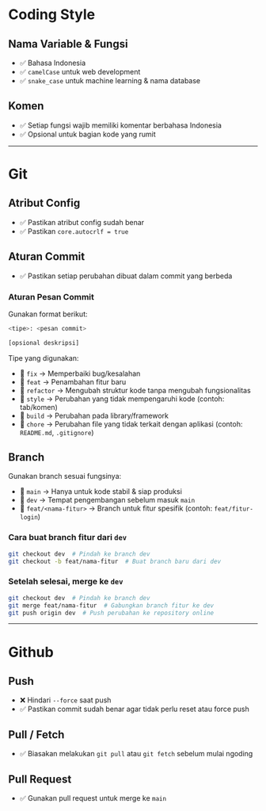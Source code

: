 # Coding Style

## Nama Variable & Fungsi
- ✅ Bahasa Indonesia  
- ✅ `camelCase` untuk web development  
- ✅ `snake_case` untuk machine learning & nama database  

## Komen
- ✅ Setiap fungsi wajib memiliki komentar berbahasa Indonesia  
- ✅ Opsional untuk bagian kode yang rumit  

---  

# Git

## Atribut Config
- ✅ Pastikan atribut config sudah benar  
- ✅ Pastikan `core.autocrlf = true`  

## Aturan Commit
- ✅ Pastikan setiap perubahan dibuat dalam commit yang berbeda  

### Aturan Pesan Commit
Gunakan format berikut:
```bash
<tipe>: <pesan commit>

[opsional deskripsi]
```
Tipe yang digunakan:
- 🔹 `fix` → Memperbaiki bug/kesalahan  
- 🔹 `feat` → Penambahan fitur baru  
- 🔹 `refactor` → Mengubah struktur kode tanpa mengubah fungsionalitas  
- 🔹 `style` → Perubahan yang tidak mempengaruhi kode (contoh: tab/komen)  
- 🔹 `build` → Perubahan pada library/framework  
- 🔹 `chore` → Perubahan file yang tidak terkait dengan aplikasi (contoh: `README.md`, `.gitignore`)  

## Branch
Gunakan branch sesuai fungsinya:
- 🔹 `main` → Hanya untuk kode stabil & siap produksi  
- 🔹 `dev` → Tempat pengembangan sebelum masuk `main`  
- 🔹 `feat/<nama-fitur>` → Branch untuk fitur spesifik (contoh: `feat/fitur-login`)  

### Cara buat branch fitur dari `dev`
```bash
git checkout dev  # Pindah ke branch dev
git checkout -b feat/nama-fitur  # Buat branch baru dari dev  
```

### Setelah selesai, merge ke `dev`
```bash
git checkout dev  # Pindah ke branch dev
git merge feat/nama-fitur  # Gabungkan branch fitur ke dev
git push origin dev  # Push perubahan ke repository online  
```

---  

# Github

## Push
- ❌ Hindari `--force` saat push  
- ✅ Pastikan commit sudah benar agar tidak perlu reset atau force push  

## Pull / Fetch
- ✅ Biasakan melakukan `git pull` atau `git fetch` sebelum mulai ngoding  

## Pull Request
- ✅ Gunakan pull request untuk merge ke `main`
